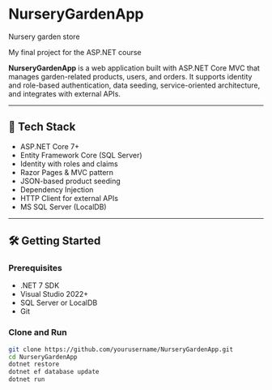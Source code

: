 # NurseryGardenApp
Nursery garden store

My final project for the ASP.NET course

**NurseryGardenApp** is a web application built with ASP.NET Core MVC that manages garden-related products, users, and orders. It supports identity and role-based authentication, data seeding, service-oriented architecture, and integrates with external APIs.

---

## 🚀 Tech Stack

- ASP.NET Core 7+
- Entity Framework Core (SQL Server)
- Identity with roles and claims
- Razor Pages & MVC pattern
- JSON-based product seeding
- Dependency Injection
- HTTP Client for external APIs
- MS SQL Server (LocalDB)

---

## 🛠️ Getting Started

### Prerequisites

- .NET 7 SDK
- Visual Studio 2022+
- SQL Server or LocalDB
- Git

### Clone and Run

```bash
git clone https://github.com/yourusername/NurseryGardenApp.git
cd NurseryGardenApp
dotnet restore
dotnet ef database update
dotnet run
